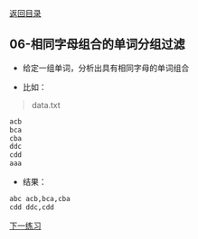 <a href="https://github.com/pigzhuzhu55/hadoop_test">返回目录</a>

## 06-相同字母组合的单词分组过滤


- 给定一组单词，分析出具有相同字母的单词组合

- 比如：
>  data.txt
```html
acb 
bca 
cba
ddc
cdd
aaa
```

- 结果：
```html
abc acb,bca,cba
cdd ddc,cdd
```

<a href="../dataformat">下一练习</a>
